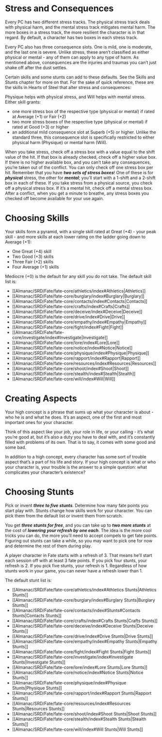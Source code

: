 # Stress and Consequences
Every PC has two different stress tracks. The physical stress track deals with physical harm, and the mental stress track mitigates mental harm. The more boxes in a stress track, the more resilient the character is in that regard. By default, a character has two boxes in each stress track.

Every PC also has three consequence slots. One is mild, one is moderate, and the last one is severe. Unlike stress, these aren’t classified as either physical or mental - any of them can apply to any type of harm. As mentioned above, consequences are the injuries and traumas you can’t just shake off after the dust settles.

Certain skills and some stunts can add to these defaults. See the Skills and Stunts chapter for more on that. For the sake of quick reference, these are the skills in Hearts of Steel that alter stress and consequences:

Physique helps with physical stress, and Will helps with mental stress. Either skill grants: 
- one more stress box of the respective type (physical or mental) if rated at Average (+1) or Fair (+2)
- two more stress boxes of the respective type (physical or mental) if rated at Good (+3) or higher
- an additional mild consequence slot at Superb (+5) or higher. Unlike the standard three, this consequence slot is specifically restricted to either physical harm (Physique) or mental harm (Will).

When you take stress, check off a stress box with a value equal to the shift value of the hit. If that box is already checked, check off a higher value box. If there is no higher available box, and you can’t take any consequences, you’re taken out of the conflict. You can only check off one stress box per hit. Remember that you have ***two sets of stress boxes***! One of these is for ***physical*** stress, the other for ***mental***; you’ll start with a 1-shift and a 2-shift box in each of these. If you take stress from a physical source, you check off a physical stress box. If it’s a mental hit, check off a mental stress box. After a conflict, when you get a minute to breathe, any stress boxes you checked off become available for your use again.

# Choosing Skills

Your skills form a pyramid, with a single skill rated at Great (+4) - your peak skill - and more skills at each lower rating on the ladder going down to Average (+1):

- One Great (+4) skill
- Two Good (+3) skills
- Three Fair (+2) skills
- Four Average (+1) skills

Mediocre (+0) is the default  for any skill you do not take. The default skill list is:
- [[Almanac/SRD/Fate/fate-core/athletics/index#Athletics|Athletics]]
- [[Almanac/SRD/Fate/fate-core/burglary/index#Burglary|Burglary]]
- [[Almanac/SRD/Fate/fate-core/contacts/index#Contacts|Contacts]]
- [[Almanac/SRD/Fate/fate-core/crafts/index#Crafts|Crafts]]
- [[Almanac/SRD/Fate/fate-core/deceive/index#Deceive|Deceive]]
- [[Almanac/SRD/Fate/fate-core/drive/index#Drive|Drive]]
- [[Almanac/SRD/Fate/fate-core/empathy/index#Empathy|Empathy]]
- [[Almanac/SRD/Fate/fate-core/fight/index#Fight|Fight]]
- [[Almanac/SRD/Fate/fate-core/investigate/index#Investigate|Investigate]]
- [[Almanac/SRD/Fate/fate-core/lore/index#Lore|Lore]]
- [[Almanac/SRD/Fate/fate-core/notice/index#Notice|Notice]]
- [[Almanac/SRD/Fate/fate-core/physique/index#Physique|Physique]]
- [[Almanac/SRD/Fate/fate-core/rapport/index#Rapport|Rapport]]
- [[Almanac/SRD/Fate/fate-core/resources/index#Resources|Resources]]
- [[Almanac/SRD/Fate/fate-core/shoot/index#Shoot|Shoot]]
- [[Almanac/SRD/Fate/fate-core/stealth/index#Stealth|Stealth]]
- [[Almanac/SRD/Fate/fate-core/will/index#Will|Will]]

# Creating Aspects

Your high concept is a phrase that sums up what your character is about - who he is and what he does. It’s an aspect, one of the first and most important ones for your character.

Think of this aspect like your job, your role in life, or your calling - it’s what you’re good at, but it’s also a duty you have to deal with, and it’s constantly filled with problems of its own. That is to say, it comes with some good and some bad.

In addition to a high concept, every character has some sort of trouble aspect that’s a part of his life and story. If your high concept is what or who your character is, your trouble is the answer to a simple question: what complicates your character’s existence?

# Choosing Stunts

Pick or invent ***three to five stunts***. Determine how many fate points you start play with. Stunts change how skills work for your character. You can pick them from the default list or invent them from scratch.

You get ***three stunts for free***, and you can take up to ***two more stunts*** at the cost of ***lowering your refresh by one each***. The idea is the more cool tricks you can do, the more you’ll need to accept compels to get fate points. Figuring out stunts can take a while, so you may want to pick one for now and determine the rest of them during play.

A player character in Fate starts with a refresh of 3. That means he’ll start each session off with at least 3 fate points. If you pick four stunts, your refresh is 2. If you pick five stunts, your refresh is 1. Regardless of how stunts work in your game, you can never have a refresh lower than 1.

The default stunt list is:
- [[Almanac/SRD/Fate/fate-core/athletics/index#Athletics Stunts|Athletics Stunts]]
- [[Almanac/SRD/Fate/fate-core/burglary/index#Burglary Stunts|Burglary Stunts]]
- [[Almanac/SRD/Fate/fate-core/contacts/index#Stunts#Contacts Stunts|Contacts Stunts]]
- [[Almanac/SRD/Fate/fate-core/crafts/index#Crafts Stunts|Crafts Stunts]]
- [[Almanac/SRD/Fate/fate-core/deceive/index#Deceive Stunts|Deceive Stunts]]
- [[Almanac/SRD/Fate/fate-core/drive/index#Drive Stunts|Drive Stunts]]
- [[Almanac/SRD/Fate/fate-core/empathy/index#Empathy Stunts|Empathy Stunts]]
- [[Almanac/SRD/Fate/fate-core/fight/index#Fight Stunts|Fight Stunts]]
- [[Almanac/SRD/Fate/fate-core/investigate/index#Investigate Stunts|Investigate Stunts]]
- [[Almanac/SRD/Fate/fate-core/lore/index#Lore Stunts|Lore Stunts]]
- [[Almanac/SRD/Fate/fate-core/notice/index#Notice Stunts|Notice Stunts]]
- [[Almanac/SRD/Fate/fate-core/physique/index#Physique Stunts|Physique Stunts]]
- [[Almanac/SRD/Fate/fate-core/rapport/index#Rapport Stunts|Rapport Stunts]]
- [[Almanac/SRD/Fate/fate-core/resources/index#Resources Stunts|Resources Stunts]]
- [[Almanac/SRD/Fate/fate-core/shoot/index#Shoot Stunts|Shoot Stunts]]
- [[Almanac/SRD/Fate/fate-core/stealth/index#Stealth Stunts|Stealth Stunts]]
- [[Almanac/SRD/Fate/fate-core/will/index#Will Stunts|Will Stunts]]
